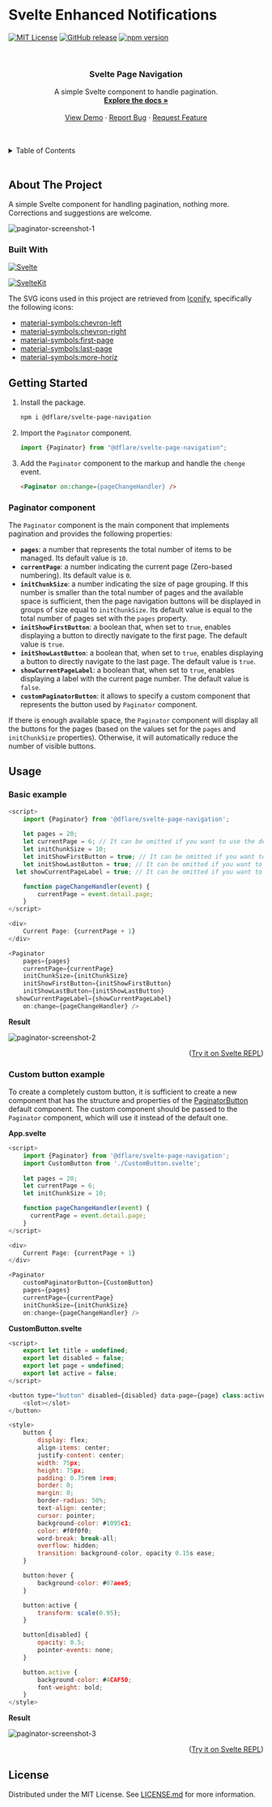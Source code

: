 # Svelte Enhanced Notifications

<!-- SHIELDS -->
[![MIT License][license-shield]][license-url]
[![GitHub release][github-release-shield]][github-release-url]
[![npm version][npm-version-shield]][npm-url]

<!-- Title -->
<br />
<div align="center">
    <h3 align="center">Svelte Page Navigation</h3>
    <p align="center">
        A simple Svelte component to handle pagination.
    <br />
    <a href="https://github.com/francescodessi/svelte-page-navigation"><strong>Explore the docs »</strong></a>
    <br />
    <br />
    <a href="https://francescodessi.github.io/svelte-page-navigation/" target="_blank">View Demo</a>
    ·
    <a href="https://github.com/francescodessi/svelte-page-navigation/issues">Report Bug</a>
    ·
    <a href="https://github.com/francescodessi/svelte-page-navigation/issues">Request Feature</a>
  </p>
</div>
<br />

<!-- TABLE OF CONTENTS -->
<br />
<details>
  <summary>Table of Contents</summary>
  <ol>
    <li>
      <a href="#about-the-project">About The Project</a>
      <ul>
        <li><a href="#built-with">Built With</a></li>
      </ul>
    </li>
    <li>
      <a href="#getting-started">Getting Started</a>
      <ul>
        <li><a href="#paginator-component">Paginator component</a></li>
      </ul>
    </li>    
    <li>
      <a href="#usage">Usage</a>
      <ul>
        <li><a href="#basic-example">Basic example</a></li>
        <li><a href="#custom-button-example">Custom button example</a></li>
      </ul>
    </li>
  </ol>
</details>
<br />

<!-- ABOUT THE PROJECT -->
## About The Project
A simple Svelte component for handling pagination, nothing more. Corrections and suggestions are welcome.

![paginator-screenshot-1]


### Built With
[![Svelte][svelte-shield]][Svelte-url]

[![SvelteKit][svelteKit-shield]][SvelteKit-url]


The SVG icons used in this project are retrieved from <a href="https://iconify.design/" target="_blank">Iconify</a>, specifically the following icons:
- <a href="https://icon-sets.iconify.design/material-symbols/chevron-left/" target="_blank">material-symbols:chevron-left</a>
- <a href="https://icon-sets.iconify.design/material-symbols/chevron-right/" target="_blank">material-symbols:chevron-right</a>
- <a href="https://icon-sets.iconify.design/material-symbols/first-page/" target="_blank">material-symbols:first-page</a>
- <a href="https://icon-sets.iconify.design/material-symbols/last-page/" target="_blank">material-symbols:last-page</a>
- <a href="https://icon-sets.iconify.design/?query=material-symbols%3Amore-horiz" target="_blank">material-symbols:more-horiz</a>


<!-- GETTING STARTED -->
## Getting Started
1. Install the package.
   ```sh
   npm i @dflare/svelte-page-navigation
   ```

2. Import the `Paginator` component.
   ```js
   import {Paginator} from "@dflare/svelte-page-navigation";
   ```

3. Add the `Paginator` component to the markup and handle the `chenge` event.
   ```html
   <Paginator on:change={pageChangeHandler} />
   ```

### Paginator component
The `Paginator` component is the main component that implements pagination and provides the following properties:

* **`pages`**: a number that represents the total number of items to be managed. Its default value is `10`.
* **`currentPage`**: a number indicating the current page (Zero-based numbering). Its default value is `0`.
* **`initChunkSize`**: a number indicating the size of page grouping. If this number is smaller than the total number of pages and the available space is sufficient, then the page navigation buttons will be displayed in groups of size equal to `initChunkSize`. Its default value is equal to the total number of pages set with the `pages` property.
* **`initShowFirstButton`**: a boolean that, when set to `true`, enables displaying a button to directly navigate to the first page. The default value is `true`.
* **`initShowLastButton`**: a boolean that, when set to `true`, enables displaying a button to directly navigate to the last page. The default value is `true`.
* **`showCurrentPageLabel`**: a boolean that, when set to `true`, enables displaying a label with the current page number. The default value is `false`.
* **`customPaginatorButton`**: it allows to specify a custom component that represents the button used by `Paginator` component.

If there is enough available space, the `Paginator` component will display all the buttons for the pages (based on the values set for the `pages` and `initChunkSize` properties). Otherwise, it will automatically reduce the number of visible buttons.

<!-- USAGE EXAMPLES -->
## Usage

### Basic example

```js
<script>
	import {Paginator} from '@dflare/svelte-page-navigation';
	
	let pages = 20;
	let currentPage = 6; // It can be omitted if you want to use the default value of 0 (Zero-based numbering)
	let initChunkSize = 10;
	let initShowFirstButton = true; // It can be omitted if you want to use the default value of true 
	let initShowLastButton = true; // It can be omitted if you want to use the default value of true
  let showCurrentPageLabel = true; // It can be omitted if you want to use the default value of false

	function pageChangeHandler(event) {
		currentPage = event.detail.page;
	}
</script>

<div>
	Current Page: {currentPage + 1}
</div>

<Paginator 
	pages={pages}
	currentPage={currentPage}
	initChunkSize={initChunkSize}
	initShowFirstButton={initShowFirstButton}
	initShowLastButton={initShowLastButton}
  showCurrentPageLabel={showCurrentPageLabel}
	on:change={pageChangeHandler} />
```

**Result**

![paginator-screenshot-2]


<p align="right">(<a href="https://svelte.dev/repl/9aaf93575c8f45c2ae5525f6f1dc3874?version=3.59.1" target="_blank">Try it on Svelte REPL</a>)</p>

### Custom button example
To create a completely custom button, it is sufficient to create a new component that has the structure and properties of the <a href="https://github.com/francescodessi/svelte-page-navigation/blob/main/src/lib/components/PaginatorButton.svelte#L1" target="_blank">PaginatorButton</a> default component. The custom component should be passed to the `Paginator` component, which will use it instead of the default one.

**App.svelte**

```js
<script>
    import {Paginator} from '@dflare/svelte-page-navigation';
    import CustomButton from './CustomButton.svelte';
	
    let pages = 20;
    let currentPage = 6;
    let initChunkSize = 10;

    function pageChangeHandler(event) {
      currentPage = event.detail.page;
    }
</script>

<div>
	Current Page: {currentPage + 1}
</div>

<Paginator
    customPaginatorButton={CustomButton}
    pages={pages}
    currentPage={currentPage}
    initChunkSize={initChunkSize}
    on:change={pageChangeHandler} />
```

**CustomButton.svelte**
```js
<script>
    export let title = undefined;
    export let disabled = false;
    export let page = undefined;
    export let active = false;
</script>

<button type="button" disabled={disabled} data-page={page} class:active={active} title={title} on:click>
    <slot></slot>
</button>

<style>
    button {
        display: flex;
        align-items: center;
        justify-content: center; 
        width: 75px;
        height: 75px;
        padding: 0.75rem 1rem;
        border: 0;
        margin: 0;        
        border-radius: 50%;
        text-align: center;
        cursor: pointer;
        background-color: #1095c1;
        color: #f0f0f0;
        word-break: break-all;
        overflow: hidden;
        transition: background-color, opacity 0.15s ease;
    }

    button:hover {
        background-color: #07aee5;
    }

    button:active {
        transform: scale(0.95);
    }

    button[disabled] {
        opacity: 0.5;
        pointer-events: none;
    }

    button.active {
        background-color: #4CAF50;
        font-weight: bold;
    }
</style>
```

**Result**

![paginator-screenshot-3]

<p align="right">(<a href="https://svelte.dev/repl/e571a22de5804b8299e5c5ec28b6fd8c?version=3.59.1" target="_blank">Try it on Svelte REPL</a>)</p>

<!-- LICENSE -->
## License
Distributed under the MIT License. See [LICENSE.md][license-url] for more information.


<!-- MARKDOWN LINKS & IMAGES -->
[license-shield]: https://img.shields.io/github/license/francescodessi/svelte-page-navigation?&style=for-the-badge
[license-url]: https://github.com/francescodessi/svelte-page-navigation/blob/main/LICENSE.md
[npm-version-shield]: https://img.shields.io/npm/v/@dflare/svelte-page-navigation?logo=npm&style=for-the-badge
[npm-url]: https://www.npmjs.com/package/@dflare/svelte-page-navigation
[github-release-shield]: https://img.shields.io/github/v/release/francescodessi/svelte-page-navigation?logo=github&style=for-the-badge
[github-release-url]: https://github.com/francescodessi/svelte-page-navigation/releases/latest
[svelte-shield]: https://img.shields.io/badge/Svelte-4A4A55?style=for-the-badge&logo=svelte
[Svelte-url]: https://svelte.dev/
[svelteKit-shield]: https://img.shields.io/badge/SvelteKit-4A4A55?style=for-the-badge&logo=svelte
[SvelteKit-url]: https://kit.svelte.dev/
[paginator-screenshot-1]: https://github.com/francescodessi/svelte-page-navigation/raw/main/static/paginator-screenshot-1.png
[paginator-screenshot-2]: https://github.com/francescodessi/svelte-page-navigation/raw/main/static/paginator-screenshot-2.png
[paginator-screenshot-3]: https://github.com/francescodessi/svelte-page-navigation/raw/main/static/paginator-screenshot-3.png
